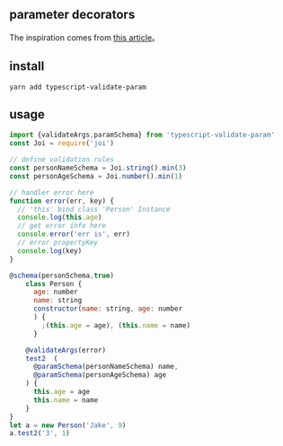 ## parameter decorators

The inspiration comes from [this article](https://www.typescriptlang.org/docs/handbook/decorators.html#parameter-decorators)。

## install 

```
yarn add typescript-validate-param
```

## usage

```js
import {validateArgs,paramSchema} from 'typescript-validate-param'
const Joi = require('joi')

// define validation rules
const personNameSchema = Joi.string().min(3)
const personAgeSchema = Joi.number().min(1)

// handler error here
function error(err, key) {
  // 'this' bind class 'Person' Instance
  console.log(this.age)
  // get error info here
  console.error('err is', err)
  // error propertyKey
  console.log(key)
}

@schema(personSchema,true)
    class Person {
      age: number
      name: string
      constructor(name: string, age: number
      ) {
        ;(this.age = age), (this.name = name)
      }

    @validateArgs(error)
    test2  (
      @paramSchema(personNameSchema) name,
      @paramSchema(personAgeSchema) age
    ) {
      this.age = age
      this.name = name
    }
}
let a = new Person('Jake', 9)
a.test2('3', 1)
```


